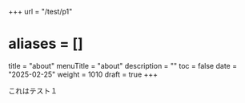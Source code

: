+++
url = "/test/p1"
# aliases = []
title = "about"
menuTitle = "about"
description = ""
toc = false
date = "2025-02-25"
weight = 1010
draft = true
+++

これはテスト１

